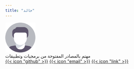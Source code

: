 ```yaml
---
title: "خالد"
---
```


<div class="flex mt-4">
  <img class="!mt-0 !mb-0 h-24 w-24 rounded-full ltr:mr-4 rtl:ml-4" width="96" height="96"
    src="ico.png" />
  <div class="place-self-center">
    <div class="text-sm text-neutral-700 dark:text-neutral-400">مهتم بالمصادر المفتوحة من برمجيات وتطبيقات</div>
    <div class="text-2xl sm:text-lg">
      <div class="flex flex-wrap text-neutral-400 dark:text-neutral-500">
        <a class="px-1 hover:text-primary-700 dark:hover:text-primary-400" href="https://github.com/kaleedtc" target="_blank"
          aria-label="{{ $name | title }}" rel="me noopener noreferrer">{{< icon "github" >}}</a>
        <a class="px-1 hover:text-primary-700 dark:hover:text-primary-400" href="mailto:khalid.pnadm@passinbox.com" target="_blank"
          aria-label="{{ $name | title }}" rel="me noopener noreferrer">{{< icon "email" >}}</a>
        <a class="px-1 hover:text-primary-700 dark:hover:text-primary-400" href="https://kaleedtc.github.io" target="_blank"
          aria-label="{{ $name | title }}" rel="me noopener noreferrer">{{< icon "link" >}}</a>
      </div>
    </div>
  </div>
</div>